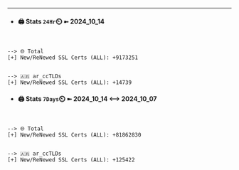 

---
- #### 🖨️ **Stats** `24Hr`⏲️ ➼ 2024_10_14
```console


--> 🌐 Total
[+] New/ReNewed SSL Certs (ALL): +9173251


--> 🇦🇷 ar_ccTLDs
[+] New/ReNewed SSL Certs (ALL): +14739

```

- #### 🖨️ **Stats** `7Days`⏲️ ➼ 2024_10_14 <--> 2024_10_07
```console


--> 🌐 Total
[+] New/ReNewed SSL Certs (ALL): +81862830


--> 🇦🇷 ar_ccTLDs
[+] New/ReNewed SSL Certs (ALL): +125422

```

